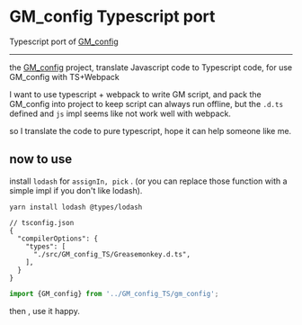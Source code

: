 # GM_config Typescript port

Typescript port of [GM_config](https://github.com/sizzlemctwizzle/GM_config)

---

the [GM_config](https://github.com/sizzlemctwizzle/GM_config) project, translate Javascript code to Typescript code, for
use GM_config with TS+Webpack

I want to use typescript + webpack to write GM script, and pack the GM_config into project to keep script can always run
offline,
but the `.d.ts` defined and `js` impl seems like not work well with webpack.

so I translate the code to pure typescript, hope it can help someone like me.

## now to use

install `lodash` for `assignIn, pick` . (or you can replace those function with a simple impl if you don't like lodash).

```
yarn install lodash @types/lodash
```

```json5
// tsconfig.json
{
  "compilerOptions": {
    "types": [
      "./src/GM_config_TS/Greasemonkey.d.ts",
    ],
  }
}

```

```typescript
import {GM_config} from '../GM_config_TS/gm_config';
```

then , use it happy.
